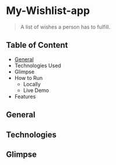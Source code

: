 # My-Wishlist-app
> A list of wishes a person has to fulfill.

## Table of Content
- [General](general)
- Technologies Used
- Glimpse
- How to Run
  - Locally
  - Live Demo
- Features

## General

## Technologies

## Glimpse 
